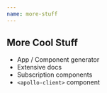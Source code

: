 ```yaml
---
name: more-stuff
---
```


## More Cool Stuff

- App / Component generator
- Extensive docs
- Subscription components
- `<apollo-client>` component
